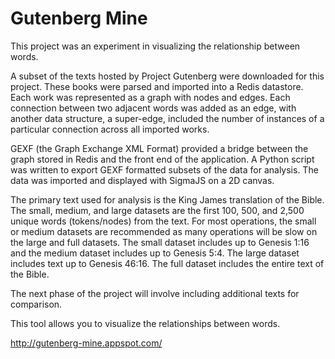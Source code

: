 Gutenberg Mine
==============

This project was an experiment in visualizing the relationship between words.

A subset of the texts hosted by Project Gutenberg were downloaded for this project. These books were parsed and imported into a Redis datastore. Each work was represented as a graph with nodes and edges. Each connection between two adjacent words was added as an edge, with another data structure, a super-edge, included the number of instances of a particular connection across all imported works.

GEXF (the Graph Exchange XML Format) provided a bridge between the graph stored in Redis and the front end of the application. A Python script was written to export GEXF formatted subsets of the data for analysis. The data was imported and displayed with SigmaJS on a 2D canvas.

The primary text used for analysis is the King James translation of the Bible. The small, medium, and large datasets are the first 100, 500, and 2,500 unique words (tokens/nodes) from the text. For most operations, the small or medium datasets are recommended as many operations will be slow on the large and full datasets. The small dataset includes up to Genesis 1:16 and the medium dataset includes up to Genesis 5:4. The large dataset includes text up to Genesis 46:16. The full dataset includes the entire text of the Bible.

The next phase of the project will involve including additional texts for comparison.

This tool allows you to visualize the relationships between words.


http://gutenberg-mine.appspot.com/
